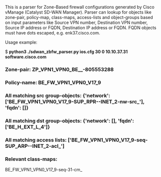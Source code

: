 This is a parser for Zone-Based firewall configurations generated by Cisco vManage (Catalyst SD-WAN Manager). 
Parser can lookup for objects like zone-pair, policy-map, class-maps, access-lists and object-groups based on input parameters like Source VPN number, Destination VPN number, Source IP address or FQDN, Destination IP address or FQDN.
FQDN objects must have dots escaped, e.g. enk37\.cisco\.com.

Usage example:

$ **python3 ./sdwan_zbfw_parser.py ios.cfg 30 0 10.10.37.31 software\.cisco\.com**
### Zone-pair: ZP_VPN1_VPN0_BE__-805553288
### Policy-name: BE_FW_VPN1_VPN0_V17_9
### All matching src group-objects: {'network': ['BE_FW_VPN1_VPN0_V17_9-SUP_RPR--INET_2-nw-src_'], 'fqdn': []}
### All matching dst group-objects: {'network': [], 'fqdn': ['BE_H_EXT_L_4']}
### All matching access lists: ['BE_FW_VPN1_VPN0_V17_9-seq-SUP_ARP--INET_2-acl_']
### Relevant class-maps:
BE_FW_VPN1_VPN0_V17_9-seq-31-cm_
